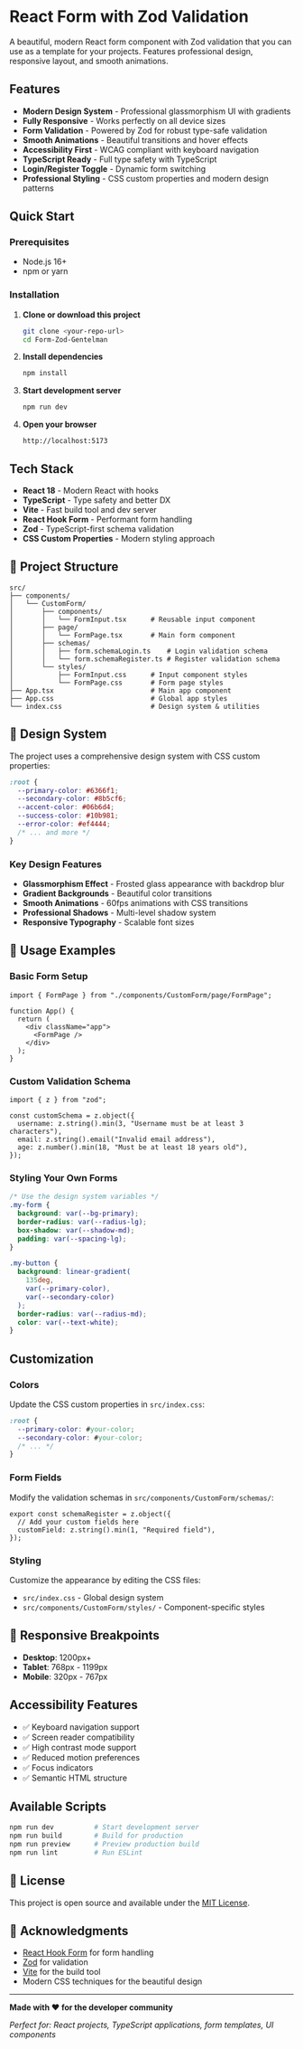 # React Form with Zod Validation

A beautiful, modern React form component with Zod validation that you can use as a template for your projects. Features professional design, responsive layout, and smooth animations.

## Features

- **Modern Design System** - Professional glassmorphism UI with gradients
- **Fully Responsive** - Works perfectly on all device sizes
- **Form Validation** - Powered by Zod for robust type-safe validation
- **Smooth Animations** - Beautiful transitions and hover effects
- **Accessibility First** - WCAG compliant with keyboard navigation
- **TypeScript Ready** - Full type safety with TypeScript
- **Login/Register Toggle** - Dynamic form switching
- **Professional Styling** - CSS custom properties and modern design patterns

## Quick Start

### Prerequisites

- Node.js 16+
- npm or yarn

### Installation

1. **Clone or download this project**

   ```bash
   git clone <your-repo-url>
   cd Form-Zod-Gentelman
   ```

2. **Install dependencies**

   ```bash
   npm install
   ```

3. **Start development server**

   ```bash
   npm run dev
   ```

4. **Open your browser**
   ```
   http://localhost:5173
   ```

## Tech Stack

- **React 18** - Modern React with hooks
- **TypeScript** - Type safety and better DX
- **Vite** - Fast build tool and dev server
- **React Hook Form** - Performant form handling
- **Zod** - TypeScript-first schema validation
- **CSS Custom Properties** - Modern styling approach

## 📁 Project Structure

```
src/
├── components/
│   └── CustomForm/
│       ├── components/
│       │   └── FormInput.tsx      # Reusable input component
│       ├── page/
│       │   └── FormPage.tsx       # Main form component
│       ├── schemas/
│       │   ├── form.schemaLogin.ts    # Login validation schema
│       │   └── form.schemaRegister.ts # Register validation schema
│       └── styles/
│           ├── FormInput.css      # Input component styles
│           └── FormPage.css       # Form page styles
├── App.tsx                        # Main app component
├── App.css                        # Global app styles
└── index.css                      # Design system & utilities
```

## 🎨 Design System

The project uses a comprehensive design system with CSS custom properties:

```css
:root {
  --primary-color: #6366f1;
  --secondary-color: #8b5cf6;
  --accent-color: #06b6d4;
  --success-color: #10b981;
  --error-color: #ef4444;
  /* ... and more */
}
```

### Key Design Features

- **Glassmorphism Effect** - Frosted glass appearance with backdrop blur
- **Gradient Backgrounds** - Beautiful color transitions
- **Smooth Animations** - 60fps animations with CSS transitions
- **Professional Shadows** - Multi-level shadow system
- **Responsive Typography** - Scalable font sizes

## 📝 Usage Examples

### Basic Form Setup

```tsx
import { FormPage } from "./components/CustomForm/page/FormPage";

function App() {
  return (
    <div className="app">
      <FormPage />
    </div>
  );
}
```

### Custom Validation Schema

```tsx
import { z } from "zod";

const customSchema = z.object({
  username: z.string().min(3, "Username must be at least 3 characters"),
  email: z.string().email("Invalid email address"),
  age: z.number().min(18, "Must be at least 18 years old"),
});
```

### Styling Your Own Forms

```css
/* Use the design system variables */
.my-form {
  background: var(--bg-primary);
  border-radius: var(--radius-lg);
  box-shadow: var(--shadow-md);
  padding: var(--spacing-lg);
}

.my-button {
  background: linear-gradient(
    135deg,
    var(--primary-color),
    var(--secondary-color)
  );
  border-radius: var(--radius-md);
  color: var(--text-white);
}
```

## Customization

### Colors

Update the CSS custom properties in `src/index.css`:

```css
:root {
  --primary-color: #your-color;
  --secondary-color: #your-color;
  /* ... */
}
```

### Form Fields

Modify the validation schemas in `src/components/CustomForm/schemas/`:

```tsx
export const schemaRegister = z.object({
  // Add your custom fields here
  customField: z.string().min(1, "Required field"),
});
```

### Styling

Customize the appearance by editing the CSS files:

- `src/index.css` - Global design system
- `src/components/CustomForm/styles/` - Component-specific styles

## 📱 Responsive Breakpoints

- **Desktop**: 1200px+
- **Tablet**: 768px - 1199px
- **Mobile**: 320px - 767px

## Accessibility Features

- ✅ Keyboard navigation support
- ✅ Screen reader compatibility
- ✅ High contrast mode support
- ✅ Reduced motion preferences
- ✅ Focus indicators
- ✅ Semantic HTML structure

## Available Scripts

```bash
npm run dev          # Start development server
npm run build        # Build for production
npm run preview      # Preview production build
npm run lint         # Run ESLint
```

## 📄 License

This project is open source and available under the [MIT License](LICENSE).

## 🙏 Acknowledgments

- [React Hook Form](https://react-hook-form.com/) for form handling
- [Zod](https://zod.dev/) for validation
- [Vite](https://vitejs.dev/) for the build tool
- Modern CSS techniques for the beautiful design

---

**Made with ❤️ for the developer community**

_Perfect for: React projects, TypeScript applications, form templates, UI components_

